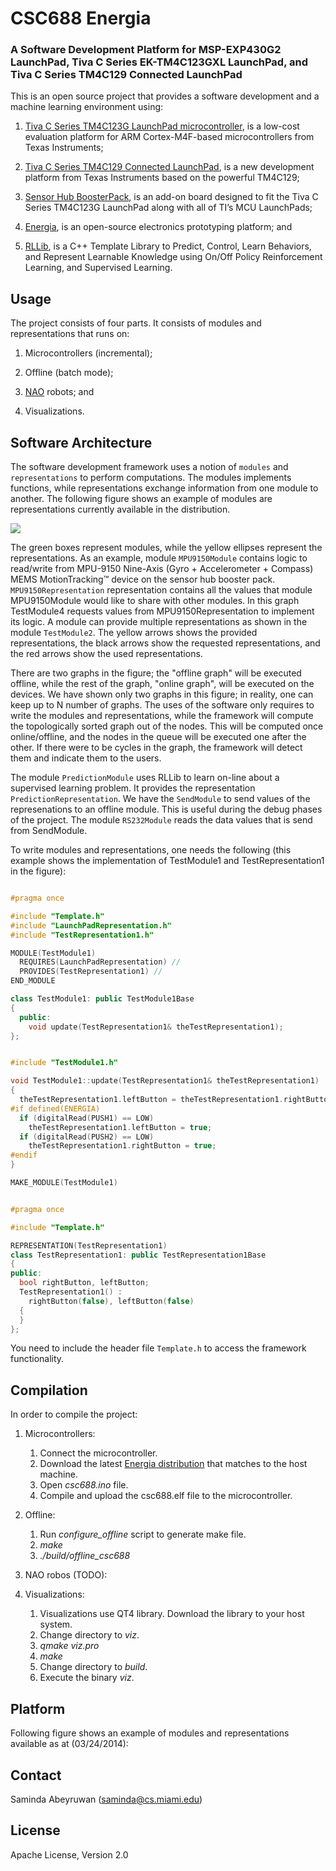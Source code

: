 # CSC688 Energia
### A Software Development Platform for MSP-EXP430G2 LaunchPad, Tiva C Series EK-TM4C123GXL LaunchPad, and Tiva C Series TM4C129 Connected LaunchPad

This is an open source project that provides a software development and a machine learning environment using:

1. [Tiva C Series TM4C123G LaunchPad microcontroller](http://www.ti.com/tool/ek-tm4c123gxl), is a low-cost evaluation platform for ARM Cortex-M4F-based microcontrollers from Texas Instruments;

2. [Tiva C Series TM4C129 Connected LaunchPad](http://embeddedcomputing.weebly.com/connected-launchpad-tiva-c-series-tm4c129.html),  is a new development platform from Texas Instruments based on the powerful TM4C129;

3. [Sensor Hub BoosterPack](http://www.ti.com/tool/boostxl-senshub), is an add-on board designed to fit the Tiva C Series TM4C123G LaunchPad along with all of TI’s MCU LaunchPads; 

4. [Energia](http://energia.nu/), is an open-source electronics prototyping platform; and

5. [RLLib](http://web.cs.miami.edu/home/saminda/rllib.html), is a C++ Template Library to Predict, Control, Learn Behaviors, and Represent Learnable Knowledge using On/Off Policy Reinforcement Learning, and Supervised Learning. 


## Usage 

The project consists of four parts. It consists of modules and representations that runs on:

1. Microcontrollers (incremental);

2. Offline (batch mode); 

3. [NAO](http://www.aldebaran.com/) robots; and

4. Visualizations. 

## Software Architecture

The software development framework uses a notion of `modules` and `representations` to perform computations. The modules implements functions, while representations exchange information from one module to another. The following figure shows an example of modules are representations currently available in the distribution. 

![](http://web.cs.miami.edu/home/saminda/tmp/csc688_energia.png)

The green boxes represent modules, while the yellow ellipses represent the representations. As an example, module `MPU9150Module` contains logic to read/write  from MPU-9150 Nine-Axis (Gyro + Accelerometer + Compass) MEMS MotionTracking™ device on the sensor hub booster pack. `MPU9150Representation` representation contains all the values that module MPU9150Module would like to share with other modules. In this graph TestModule4 requests values from MPU9150Representation to implement its logic. A module can provide multiple representations as shown in the module `TestModule2`. The yellow arrows shows the provided representations, the black arrows show the requested representations, and the red arrows show the used representations.  

There are two graphs in the figure; the "offline graph" will be executed offline, while the rest of the graph, "online graph", will be executed on the devices. We have shown only two graphs in this figure; in reality, one can keep up to N number of graphs. The uses of the software only requires to write the modules and representations, while the framework will compute the topologically sorted graph out of the nodes. This will be computed once online/offline, and the nodes in the queue will be executed one after the other. If there were to be cycles in the graph, the framework will detect them and indicate them to the users.  

The module `PredictionModule` uses RLLib to learn on-line about a supervised learning problem. It provides the representation `PredictionRepresentation`. We have the `SendModule` to send values of the represenations to an offline module. This is useful during the debug phases of the project. The module `RS232Module` reads the data values that is send from SendModule. 

To write modules and representations, one needs the following (this example shows the implementation of  TestModule1 and TestRepresentation1 in the figure):


```cpp

#pragma once

#include "Template.h"
#include "LaunchPadRepresentation.h"
#include "TestRepresentation1.h"

MODULE(TestModule1)
  REQUIRES(LaunchPadRepresentation) //
  PROVIDES(TestRepresentation1) //
END_MODULE

class TestModule1: public TestModule1Base
{
  public:
    void update(TestRepresentation1& theTestRepresentation1);
};

```

```cpp

#include "TestModule1.h"

void TestModule1::update(TestRepresentation1& theTestRepresentation1)
{
  theTestRepresentation1.leftButton = theTestRepresentation1.rightButton = false;
#if defined(ENERGIA)
  if (digitalRead(PUSH1) == LOW)
    theTestRepresentation1.leftButton = true;
  if (digitalRead(PUSH2) == LOW)
    theTestRepresentation1.rightButton = true;
#endif
}

MAKE_MODULE(TestModule1)


```

```cpp

#pragma once

#include "Template.h"

REPRESENTATION(TestRepresentation1)
class TestRepresentation1: public TestRepresentation1Base
{
public:
  bool rightButton, leftButton;
  TestRepresentation1() :
    rightButton(false), leftButton(false)
  {
  }
};


```

You need to include the header file `Template.h`  to access the framework functionality. 


## Compilation

In order to compile the project:

1. Microcontrollers:
    1. Connect the microcontroller.
    2. Download the latest [Energia distribution](http://energia.nu/download/) that matches to the host machine. 
    3. Open _csc688.ino_ file.
    4. Compile and upload the csc688.elf file to the microcontroller.

2. Offline:
    1. Run *configure_offline* script to generate make file. 
    2.  *make*
    3. *./build/offline_csc688*

3. NAO robos (TODO):

4. Visualizations:
    1. Visualizations use QT4 library. Download the library to your host system.
    2. Change directory to *viz*.
    3. *qmake viz.pro*
    4. *make*
    5. Change directory to *build*.
    4. Execute the binary *viz*.

## Platform

Following figure shows an example of modules and representations available as at (03/24/2014):



## Contact

Saminda Abeyruwan (saminda@cs.miami.edu)

## License

Apache License, Version 2.0
